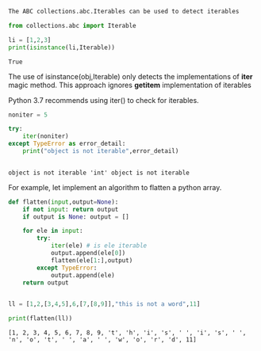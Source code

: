 

```python
The ABC collections.abc.Iterables can be used to detect iterables
```


```python
from collections.abc import Iterable

li = [1,2,3]
print(isinstance(li,Iterable))
```

    True


The use of isinstance(obj,Iterable) only detects the implementations of __iter__ magic method. This approach ignores __getitem__ implementation of iterables

Python 3.7 recommends using iter() to check for iterables.


```python
noniter = 5

try:
    iter(noniter)
except TypeError as error_detail:
    print("object is not iterable",error_detail)
    
```

    object is not iterable 'int' object is not iterable


For example, let implement an algorithm to flatten a python array. 


```python
def flatten(input,output=None):
    if not input: return output
    if output is None: output = []

    for ele in input:
        try:
            iter(ele) # is ele iterable
            output.append(ele[0])
            flatten(ele[1:],output)
        except TypeError:
            output.append(ele)
    return output
            

ll = [1,2,[3,4,5],6,[7,[8,9]],"this is not a word",11]

print(flatten(ll))
```

    [1, 2, 3, 4, 5, 6, 7, 8, 9, 't', 'h', 'i', 's', ' ', 'i', 's', ' ', 'n', 'o', 't', ' ', 'a', ' ', 'w', 'o', 'r', 'd', 11]



```python

```


```python

```

